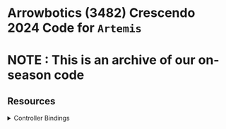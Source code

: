 # Arrowbotics (3482) Crescendo 2024 Code for `Artemis`

# NOTE : This is an archive of our on-season code

## Resources

<details>
  <summary>Controller Bindings</summary>
  Outdated, check RobotContainer for most recent bindings.
  <img src="https://docs.google.com/drawings/d/e/2PACX-1vQhF5bg6fHfpvUlcrYlDsRiEVGKNdi2nw8iX8BxA14nA04vcHS4IFZ6HjFO-5oqAlEJwU9G5NxGq2pp/pub?w=1440&h=1440" width="720" alt="controller bindings"/>
</details>
